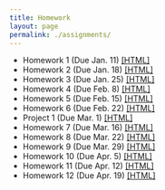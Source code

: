 ```yaml
---
title: Homework
layout: page
permalink: ./assignments/
---
```


* Homework 1 (Due Jan. 11) [[HTML]](./homework1.html)
* Homework 2 (Due Jan. 18) [[HTML]](./homework2.html)
* Homework 3 (Due Jan. 25) [[HTML]](./homework3.html)
* Homework 4 (Due Feb. 8) [[HTML]](./homework4.html)
* Homework 5 (Due Feb. 15) [[HTML]](./homework5.html)
* Homework 6 (Due Feb. 22) [[HTML]](./homework6.html)
* Project 1 (Due Mar. 1) [[HTML]](./project1.html)
* Homework 7 (Due Mar. 16) [[HTML]](./homework7.html)
* Homework 8 (Due Mar. 22) [[HTML]](./homework8.html)
* Homework 9 (Due Mar. 29) [[HTML]](./homework9.html)
* Homework 10 (Due Apr. 5) [[HTML]](./homework10.html)
* Homework 11 (Due Apr. 12) [[HTML]](./homework11.html)
* Homework 12 (Due Apr. 19) [[HTML]](./homework12.html)
